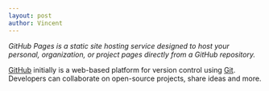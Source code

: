 ```yaml
---
layout: post
author: Vincent
---
```


*GitHub Pages is a static site hosting service designed to host your personal, organization, or project pages directly from a GitHub repository.*

[GitHub](https://github.com/) initially is a web-based platform for version control using [Git](https://git-scm.com/). Developers can collaborate on open-source projects, share ideas and more.
